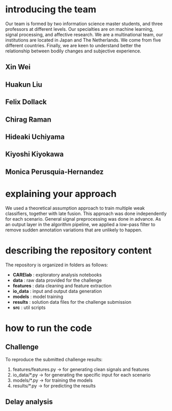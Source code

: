 # introducing the team

Our team is formed by two information science master students, and three professors at different levels. Our specialties are on machine learning, signal processing, and affective research. We are a multinational team, our institutions are located in Japan and The Netherlands. We come from five different countries. Finally, we are keen to understand better the relationship between bodily changes and subjective experience.

## Xin Wei

## Huakun Liu

## Felix Dollack

## Chirag Raman

## Hideaki Uchiyama

## Kiyoshi Kiyokawa

## Monica Perusquia-Hernandez


# explaining your approach

We used a theoretical assumption approach to train multiple weak classifiers, together with late fusion. This approach was done independently for each scenario. General signal preprocessing was done in advance. As an output layer in the algorithm pipeline, we applied a low-pass filter to remove sudden annotation variations that are unlikely to happen.

# describing the repository content
The repository is organized in folders as follows:
- **CARElab** : exploratory analysis notebooks
- **data** : raw data provided for the challenge
- **features** : data cleaning and feature extraction
- **io_data** : input and output data generation
- **models** : model training
- **results** : solution data files for the challenge submission
- **src** : util scripts

# how to run the code

## Challenge
To reproduce the submitted challenge results:
1. features/features.py -> for generating clean signals and features
3. io_data/*.py -> for generating the specific input for each scenario
4. models/*.py -> for training the models
5. results/*.py -> for predicting the results

## Delay analysis


